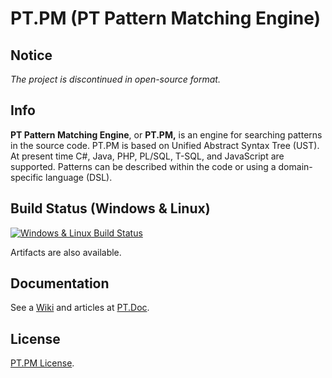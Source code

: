 # PT.PM (PT Pattern Matching Engine)

## Notice

*The project is discontinued in open-source format.*

## Info

**PT Pattern Matching Engine**, or **PT.PM,** is an engine for searching patterns
in the source code. PT.PM is based on Unified Abstract Syntax Tree (UST).
At present time C\#, Java, PHP, PL/SQL, T-SQL, and JavaScript are supported.
Patterns can be described within the code or using a domain-specific language (DSL).

## Build Status (Windows & Linux)

[![Windows & Linux Build Status](https://ci.appveyor.com/api/projects/status/vo0acpvek4q1x8yh?svg=true)](https://ci.appveyor.com/project/KvanTTT/pt-pm)

Artifacts are also available.

## Documentation

See a [Wiki](https://github.com/PositiveTechnologies/PT.PM/wiki) and
articles at [PT.Doc](https://github.com/PositiveTechnologies/PT.Doc).

## License

[PT.PM License](LICENSE.md).